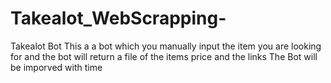 # Takealot_WebScrapping-
Takealot Bot
This a a bot which you manually input the item you are looking for and the bot will return a file of the items price and the links
The Bot will be imporved with time 
